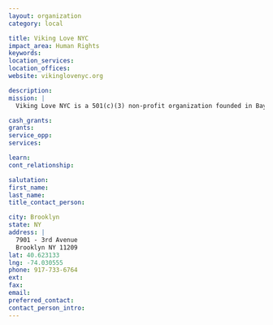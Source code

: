 ```yaml
---
layout: organization
category: local

title: Viking Love NYC
impact_area: Human Rights
keywords: 
location_services: 
location_offices: 
website: vikinglovenyc.org

description: 
mission: |
  Viking Love NYC is a 501(c)(3) non-profit organization founded in Bay Ridge, Brooklyn. We started as a group of friends with a very simple goal: to help those in our community who were in desperate need. We believe everyone has a talent or skill that can aid others. As an organization, it is our mission to leverage all of these great talents and skills in order to help people in our community when they’ve fallen on hard times.

cash_grants: 
grants: 
service_opp: 
services: 

learn: 
cont_relationship: 

salutation: 
first_name: 
last_name: 
title_contact_person: 

city: Brooklyn
state: NY
address: |
  7901 - 3rd Avenue  
  Brooklyn NY 11209
lat: 40.623133
lng: -74.030555
phone: 917-733-6764
ext: 
fax: 
email: 
preferred_contact: 
contact_person_intro: 
---
```

